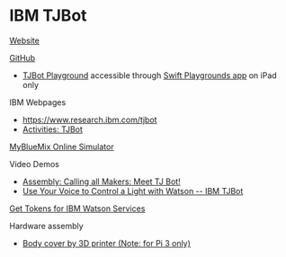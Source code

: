 # IBM TJBot

[Website](https://ibmtjbot.github.io)

[GitHub](https://github.com/ibmtjbot/tjbot)
- [TJBot Playground](https://github.com/jweisz/tjbot-playground) accessible through [Swift Playgrounds app](https://apps.apple.com/app/id1496833156) on iPad only

IBM Webpages
- https://www.research.ibm.com/tjbot
- [Activities: TJBot](https://www.ibm.org/activities/tjbot)

[MyBlueMix Online Simulator](https://my-tjbot.mybluemix.net)

Video Demos
- [Assembly: Calling all Makers: Meet TJ Bot!](https://www.youtube.com/watch?v=k928MQmD0oc)
- [Use Your Voice to Control a Light with Watson -- IBM TJBot](https://www.youtube.com/watch?v=Wvnh7ie3D6o)

[Get Tokens for IBM Watson Services](https://cloud.ibm.com/docs/watson?topic=watson-gs-tokens-watson-tokens)

Hardware assembly
- [Body cover by 3D printer (Note: for Pi 3 only)](https://www.instructables.com/id/Build-a-3D-Printed-TJBot)
